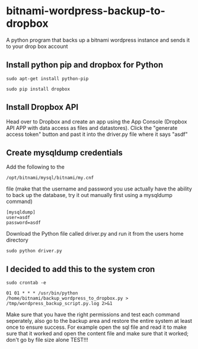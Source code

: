 # bitnami-wordpress-backup-to-dropbox
A python program that backs up a bitnami wordpress instance and sends it to your drop box account

## Install python pip and dropbox for Python
```
sudo apt-get install python-pip
```
```
sudo pip install dropbox
```
## Install Dropbox API
Head over to Dropbox and create an app using the App Console (Dropbox API APP with data access as files and datastores).
Click the "generate access token" button and past it into the driver.py file where it says "asdf"

## Create mysqldump credentials
Add the following to the 
```
/opt/bitnami/mysql/bitnami/my.cnf
```
file (make that the username and password you use actually have the ability to back up the database, try it out manually first using a mysqldump command)

```
[mysqldump]
user=asdf
password=asdf
```

Download the Python file called driver.py and run it from the users home directory
```
sudo python driver.py
```

## I decided to add this to the system cron
```
sudo crontab -e
```
```
01 01 * * * /usr/bin/python /home/bitnami/backup_wordpress_to_dropbox.py > /tmp/wordpress_backup_script.py.log 2>&1
```
Make sure that you have the right permissions and test each command seperately, also go to the backup area and restore the entire system at least once to ensure success. For example open the sql file and read it to make sure that it worked and open the content file and make sure that it worked; don't go by file size alone TEST!!!

